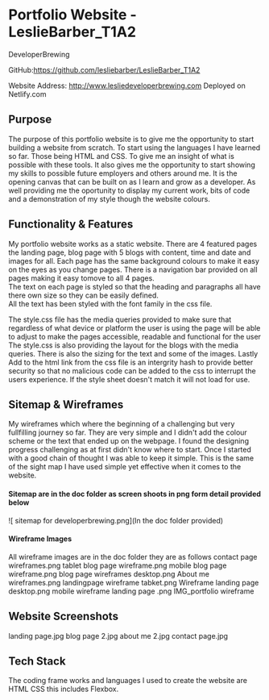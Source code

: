 # Portfolio Website - LeslieBarber_T1A2
DeveloperBrewing

GitHub:https://github.com/lesliebarber/LeslieBarber_T1A2


Website Address: http://www.lesliedeveloperbrewing.com 
Deployed on Netlify.com

## Purpose
The purpose of this portfolio website is to give me the opportunity to start building a website from scratch.  To start using the languages I have learned so far.  Those being HTML and CSS.
To give me an insight of what is possible with these tools. It also gives me the opportunity to start showing my skills to possible future employers and others around me.  It is the opening canvas that can be built on as I learn and grow as a developer.
As well providing me the oportunity to display my current work, bits of code and a demonstration of my style though the website colours.


## Functionality & Features
My portfolio website works as a static website.
There are 4 featured pages the landing page, blog page with 5 blogs with content, time and date and images for all.
Each page has the same background colours to make it easy on the eyes as you change pages.  There is a navigation bar provided on all pages making it easy tomove to all 4 pages.  
The text on each page is styled so that the heading and paragraphs all have there own size so they can be easily defined.  
All the text has been styled with the font family in the css file.

The style.css file has the media queries provided to make sure that regardless of what device or platform the user is using the page will be able to adjust to make the pages accessible, readable and functional for the user
The style.css is also providing the layout for the blogs with the media queries.  There is also the sizing for the text and some of the images.
Lastly Add to the html link from the css file is an intergrity hash to provide better security so that no malicious code can be added to the css to interrupt the users experience.  If the style sheet doesn't match it will not load for use.



## Sitemap & Wireframes
My wireframes which where the beginning of a challenging but very fullfilling journey so far.  They are very simple and I didn't add the colour scheme or the text that ended up on the webpage.
I found the designing progress challenging as at first didn't know where to start.
Once I started with a good chain of thought I was able to keep it simple.  This is the same of the sight map I have used simple yet effective when it comes to the website.

#### Sitemap are in the doc folder as screen shoots in png form detail provided below
![ sitemap for developerbrewing.png](In the doc folder provided)

#### Wireframe Images
All wireframe images are in the doc folder they are as follows
contact page wireframes.png
tablet blog page wireframe.png
mobile blog page wireframe.png
blog page wireframes desktop.png
About me wireframes.png
landingpage wireframe tabket.png
Wireframe landing page desktop.png
mobile wireframe landing page .png
IMG_portfolio wireframe

##  Website Screenshots
landing page.jpg
blog page 2.jpg
about me 2.jpg
contact page.jpg

##  Tech Stack
The coding frame works and languages I used to create the website are HTML CSS this includes Flexbox.

